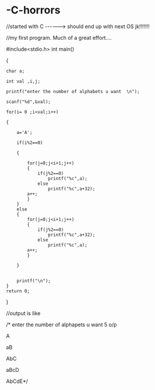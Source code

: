 # -C-horrors
//started with C ------> should end up with next OS jk!!!!!!!

//my first program. Much of a great effort....

#include<stdio.h>
int main()

{

	char a;
	
	int val ,i,j;
	
	printf("enter the number of alphabets u want  \n");
	
	scanf("%d",&val);
	
	for(i= 0 ;i<val;i++)
	
	{
	
		a='A';
		
		if(i%2==0)
		
		{
		
			for(j=0;j<i+1;j++)
			{
				if(j%2==0)
					printf("%c",a);
				else
					printf("%c",a+32);
			a++;
			}
		}
		else
		{
			for(j=0;j<i+1;j++)
			{
				if(j%2==0)
					printf("%c",a+32);
				else
					printf("%c",a);
			a++;
			}
			
		}
		

		printf("\n");
	}
	return 0;
}


//output is like

/* enter the number of alphapets u want 
5
o/p

A

aB

AbC

aBcD

AbCdE*/
